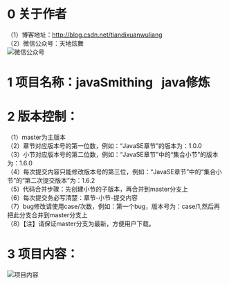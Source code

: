 # 0 关于作者
（1）博客地址：http://blog.csdn.net/tiandixuanwuliang  
（2）微信公众号：天地炫舞  
![微信公众号](https://github.com/wllfengshu/javaSmithing/blob/master/0%E5%AD%A6%E4%B9%A0%E8%B7%AF%E7%BA%BF/%E5%BE%AE%E4%BF%A1%E5%85%AC%E4%BC%97%E5%8F%B7.jpg)

# 1 项目名称：javaSmithing   java修炼


# 2 版本控制：
（1）master为主版本  
（2）章节对应版本号的第一位数，例如：“JavaSE章节”的版本为：1.0.0  
（3）小节对应版本号的第二位数，例如：“JavaSE章节”中的“集合小节”的版本为：1.6.0  
（4）每次提交内容只能修改版本号的第三位，例如：“JavaSE章节”中的“集合小节”的“第二次提交版本”为：1.6.2  
（5）代码合并步骤：先创建小节的子版本，再合并到master分支上  
（6）每次提交务必写清楚：章节-小节-提交内容  
（7）bug修改请使用case/次数，例如：第一个bug，版本号为：case/1,然后再把此分支合并到master分支上  
（8）【注】请保证master分支为最新，方便用户下载。  


# 3 项目内容：
![项目内容](https://github.com/wllfengshu/javaSmithing/blob/master/0%E5%AD%A6%E4%B9%A0%E8%B7%AF%E7%BA%BF/java%E4%BF%AE%E7%82%BC.png)

